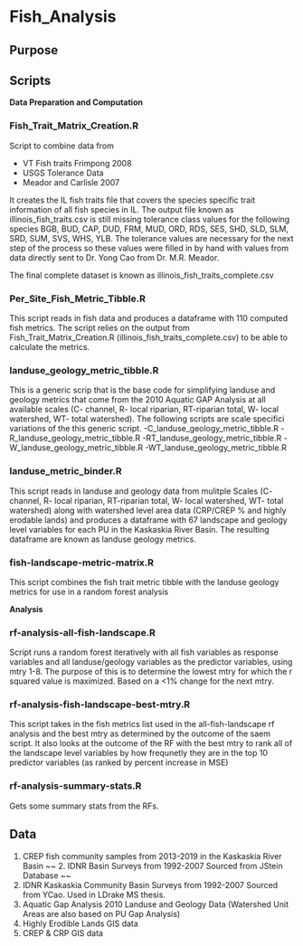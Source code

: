 # Fish_Analysis

## Purpose
## Scripts

**Data Preparation and Computation**
### Fish_Trait_Matrix_Creation.R
Script to combine data from
- VT Fish traits Frimpong 2008
- USGS Tolerance Data
- Meador and Carlisle 2007

It creates the IL fish traits file that covers the species specific trait information of all fish species in IL. The output file known as illinois_fish_traits.csv is still missing tolerance class values for  the following species BGB, BUD, CAP, DUD, FRM, MUD, ORD, RDS, SES, SHD, SLD, SLM, SRD, SUM, SVS, WHS, YLB. The tolerance values are necessary for the next step of the process so these values were filled in by hand with values from data directly sent to Dr. Yong Cao from Dr. M.R. Meador.

The final complete dataset is known as illinois_fish_traits_complete.csv

### Per_Site_Fish_Metric_Tibble.R
This script reads in fish data and produces a dataframe with 110 computed fish metrics. The script relies on the output from Fish_Trait_Matrix_Creation.R (illinois_fish_traits_complete.csv) to be able to calculate the metrics. 

### landuse_geology_metric_tibble.R
This is a generic scrip that is the base code for simplifying landuse and geology metrics that come from the 2010 Aquatic GAP Analysis at all available scales (C- channel, R- local riparian, RT-riparian total, W- local watershed, WT- total watershed). The following scripts are scale specifici variations of the this generic script. 
 -C_landuse_geology_metric_tibble.R
 -R_landuse_geology_metric_tibble.R
 -RT_landuse_geology_metric_tibble.R
 -W_landuse_geology_metric_tibble.R
 -WT_landuse_geology_metric_tibble.R

### landuse_metric_binder.R
This script reads in landuse and geology data from mulitple Scales (C- channel, R- local riparian, RT-riparian total, W- local watershed, WT- total watershed) along with watershed level area data (CRP/CREP % and highly erodable lands) and produces a dataframe with 67 landscape and geology level variables for each PU in the Kaskaskia River Basin. The resulting dataframe are known as landuse geology metrics. 

### fish-landscape-metric-matrix.R
 This script combines the fish trait metric tibble with the landuse geology metrics for use in a random forest analysis
 
**Analysis**

### rf-analysis-all-fish-landscape.R
Script runs a random forest iteratively with all fish variables as response variables and all landuse/geology variables as the predictor variables, using mtry 1-8. The purpose of this is to determine the lowest mtry for which the r squared value is maximized. Based on a <1% change for the next mtry.

### rf-analysis-fish-landscape-best-mtry.R
This script takes in the fish metrics list used in the all-fish-landscape rf analysis and the best mtry as determined by the outcome of the saem script. It also 
looks at the outcome of the RF with the best mtry to rank all of the landscape level variables by how frequnetly they are in the top 10 predictor variables (as ranked by percent increase in MSE)

### rf-analysis-summary-stats.R
Gets some summary stats from the RFs. 

## Data

1. CREP fish community samples from 2013-2019 in the Kaskaskia River Basin
~~ 2. IDNR Basin Surveys from 1992-2007 Sourced from JStein Database ~~
2. IDNR Kaskaskia Community Basin Surveys from 1992-2007 Sourced from YCao. Used in LDrake MS thesis. 
3. Aquatic Gap Analysis 2010 Landuse and Geology Data (Watershed Unit Areas are also based on PU Gap Analysis)
4. Highly Erodible Lands GIS data
5. CREP & CRP GIS data